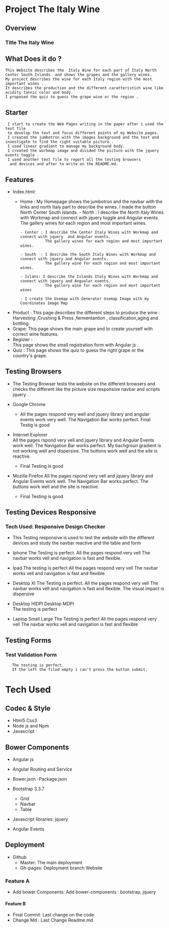 # Project The Italy Wine
## Overview
### Title The Italy Wine
## What Does it do ?
    This Website describes the  Italy Wine for each part of Italy North Center South Islands  and shows the grapes and the gallery wines.
    My project describes the wine for each Italy region with the most important wines .
    It describes the production and the different caratteristich wine like acidity tannic color and body.
    I proposed the quiz to guess the grape wine or the region .
## Starter
     I start to create the Web Pages writing in the paper after i used the text file 
     to develop the text and focus different points of my Website pages. 
     I created the jumbotron with the images background and the text and investigate to find the right suitable picture .
     I used linear gradient to manage my background body.
     I created the workmap image and divided the picture with the jquery events toggle .
     I used another text file to report all the testing browsers
      and devices and after to write on the README.md.      
## Features
- Index.html:
     - Home : My Homepage shows the jumbotron and the navbar with the links and north Italy part to describe the wines. 
              I made the button North Center South Islands.
           - North :  I describe the North Italy Wines with Workmap and connect with jquery toggle and Angular events.
                      The gallery wines for each region and most important wines.

           - Center : I describe the Center Italy Wines with Workmap and connect with jquery  and Angular events.
                      The gallery wines for each region and most important wines.
           
           - South  : I describe the South Italy Wines with Workmap and connect with jquery and Angular events.
                      The gallery wine for each region and most important wines.

           - Islans: I describe the Islands Italy Wines with Workmap and connect with jquery and Angualar events.
                      The gallery wine for each region and most important wines
                                 
           - I create the Usemap with Generator Usemap Image with my Coordinates Image Map            
                      
                                 
- Product : 
     This page describes  the different steps to produce the wine : Harvesting ,Crushing & Press ,fermentantion , classification,aging and bottling.
- Grape: 
     This page shows the main grape and to create yourself with correct wine features.     
- Register :  
      This page shows  the small registration form with Angular js .
- Quiz : 
     This page shows the quiz to guess the right grape or the country's grape.   

## Testing Browsers
- The Testing Browser tests  the website on the different browsers and
    checks the different like the picture size  responsive navbar and scripts jquery . 
- Google Chrome
   - All the pages respond very well and jquery library and angular events work very well.
     The Navigation Bar works perfect.
     Final  Testig is good


- Internet Explorer       
     All the pages rspond very vell and jquery library and Angular Events work well.
     The Navigation Bar works perfect.
     My bachgroun gradient is not working well and dispersive.
    The buttons work well and the site is reactive.
    - Final Testing is good
- Mozilla Firefox
     All the pages rspond very vell and jquery library and Angular Events work well.
     The Navigation Bar works perfect.
    The buttons work well and the site is reactive.
    - Final Testing is good
## Testing Devices Responsive

### Tech Used: Responsive Design Checker 
   - This Testing responsive is used to test the website with
      the different devices and study the navbar reactive and the 
      table and form
   - Iphone 
       The Testing is perfect.
       All the pages respond very vell
       The navbar works vell and navigation is fast and flexible.
   - Ipad
        The testing is perfect
        All the pages respond very vell
       The navbar works vell and navigation is fast and flexible
   - Desktop Xl
       The Testing is perfect.
       All the pages respond very vell
       The navbar works vell and navigation is fast and flexible.
       The visual impact is dispersive
   - Desktop HIDPI Desktop MDPI   
       The testing is perfect

   - Laptop Small  Large
       The Testing is perfect
       All the pages respond very vell
       The navbar works vell and navigation is fast and flexible
##  Testing Forms
   ### Test Validation Form
       The testing is perfect.
       If the left the filed empty i can't press the button submit.
       
                
# Tech Used
## Codec & Style
- Html5 Css3
- Node js and Npm
- Javascript
## Bower Components
  - Angular js
  - Angular Routing and Service
  - Bower.json -Package.json

  - Bootstrap 3.3.7
      - Grid
      - Navbar
      - Table

  - Javascript libraries: jquery
  - Angular Events
## Deployment
 - Github
     - Master: The main deployment
     - Gh-pages: Deployment branch Website
  ### Feature A
  - Add bower Components: Add bower-components : bootstrap,  jquery
  
  #### Feature B
  - Final Commit: Last change on the code 
  - Change Md : Last Change Readme.md      